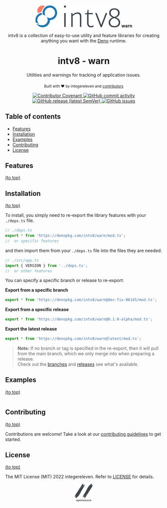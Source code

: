 <p align="center">
<!-- Update log -->
<img alt="intv8 logo" height="70" src="https://raw.githubusercontent.com/intv8/.github/main/profile/img/clr/banner.svg" />
<strong>warn</strong>
</p>

<p align="center">
intv8 is a collection of easy-to-use utility and feature libraries for creating anything you want with the <a href="https://deno.land">Deno</a> runtime.
</p>

<h1 align="center">intv8 - warn</h1>

<p align="center">
Utilities and warnings for tracking of application issues.
</p>

<p align="center">
<!-- @TODO Link to documentation and other resources -->
</p>

<p align="center">
<sub>Built with ❤ by integereleven and <a href="https://github.com/intv8/warn/graphs/contributors">contributors</a></sub>
</p>

<p align="center">
<a href="https://github.com/intv8/warn/blob/main/CODE_OF_CONDUCT.md">
  <img alt="Contributor Covenant" src="https://img.shields.io/badge/Contributor%20Covenant-2.1-4baaaa.svg?style=flat-square" />
</a>
<a href="https://github.com/intv8/warn/commits">
  <img alt="GitHub commit activity" src="https://img.shields.io/github/commit-activity/m/intv8/warn?style=flat-square">
</a>
<a href="https://github.com/intv8/warn/releases">
  <img alt="GitHub release (latest SemVer)" src="https://img.shields.io/github/v/release/intv8/warn?style=flat-square" />
</a>
<a href="https://github.com/intv8/warn/issues">
  <img alt="GitHub issues" src="https://img.shields.io/github/issues-raw/intv8/warn?style=flat-square">
</a>
</p>

## Table of contents

- [Features](#features)
- [Installation](#installation)
- [Examples](#examples)
- [Contributing](#contributing)
- [License](#license)

## Features

[(to top)](#table-of-contents)

<!-- @TODO Enumerate key features -->

## Installation

[(to top)](#table-of-contents)

To install, you simply need to re-export the library features with your `./deps.ts` file.

```ts
// ./deps.ts
export * from 'https://denopkg.com/intv8/warn/mod.ts';
//  or specific features
```

and then import them from your `./deps.ts` file into the files they are needed.

```ts
// ./src/app.ts
import { VERSION } from '../deps.ts';
//  or other features
```

You can specify a specific branch or release to re-export:

**Export from a specific branch**

```ts
export * from 'https://denopkg.com/intv8/warn@dev-fix-06145/mod.ts';
```

**Export from a specific release**

```ts
export * from 'https://denopkg.com/intv8/warn@0.1.0-alpha/mod.ts';
```

**Export the latest release**

```ts
export * from 'https://denopkg.com/intv8/warn@latest/mod.ts';
```

> **Note:** If no branch or tag is specified in the re-export, then it will pull from the main branch, which we only merge into when preparing a release.\
> Check out the [branches][branches] and [releases][releases] see what's available.

## Examples

[(to top)](#table-of-contents)

<!-- @TODO Add an example, or add links to examples -->

```ts
```

## Contributing

[(to top)](#table-of-contents)

Contributions are welcome! Take a look at our [contributing guidelines][contributing] to get started.

## License

[(to top)](#table-of-contents)

The MIT License (MIT) 2022 integereleven. Refer to [LICENSE][license] for details.

<p align="center">
<img
  alt="intv8 logo"
  height="64"
  src="https://raw.githubusercontent.com/i11n/.github/main/profile/img/frm/logo-open-source.svg"
/>
</p>

[deno]: https://deno.land "Deno homepage"
[branches]: https://github.com/intv8/warn/branches "intv8/warn branches on GitHub"
[releases]: https://github.com/intv8/warn/releases "intv8/warn releases on GitHub"
[contributing]: https://github.com/intv8/warn/blob/main/CONTRIBUTING.md "intv8/warn contributing guidelines"
[license]: https://github.com/intv8/warn/blob/main/LICENSE "intv8/warn license"
